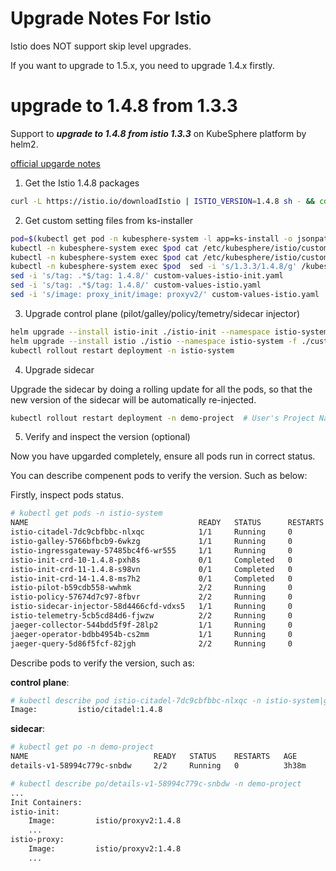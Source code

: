 # Upgrade Notes For Istio

Istio does NOT support skip level upgrades. 

If you want to upgrade to 1.5.x, you need to upgrade 1.4.x firstly.


# upgrade to 1.4.8 from 1.3.3

Support to ***upgrade to 1.4.8 from istio 1.3.3*** on KubeSphere platform by helm2.

[official upgarde notes](https://archive.istio.io/v1.4/news/releases/1.4.x/announcing-1.4/upgrade-notes/)

1. Get the Istio 1.4.8 packages

```bash
curl -L https://istio.io/downloadIstio | ISTIO_VERSION=1.4.8 sh - && cd istio-1.4.8/install/kubernetes/helm
```

2. Get custom setting files from ks-installer

```bash
pod=$(kubectl get pod -n kubesphere-system -l app=ks-install -o jsonpath={.items[0].metadata.name})
kubectl -n kubesphere-system exec $pod cat /etc/kubesphere/istio/custom-values-istio-init.yaml > custom-values-istio-init.yaml
kubectl -n kubesphere-system exec $pod cat /etc/kubesphere/istio/custom-values-istio.yaml > custom-values-istio.yaml
kubectl -n kubesphere-system exec $pod  sed -i 's/1.3.3/1.4.8/g' /kubesphere/installer/roles/download/defaults
sed -i 's/tag: .*$/tag: 1.4.8/' custom-values-istio-init.yaml
sed -i 's/tag: .*$/tag: 1.4.8/' custom-values-istio.yaml
sed -i 's/image: proxy_init/image: proxyv2/' custom-values-istio.yaml
```

3. Upgrade control plane (pilot/galley/policy/temetry/sidecar injector)

```bash
helm upgrade --install istio-init ./istio-init --namespace istio-system -f ./custom-values-istio-init.yaml  --force  
helm upgrade --install istio ./istio --namespace istio-system -f ./custom-values-istio.yaml 
kubectl rollout restart deployment -n istio-system
```

4. Upgrade sidecar

Upgrade the sidecar by doing a rolling update for all the pods, so that the new version of the sidecar will be automatically re-injected.

```bash
kubectl rollout restart deployment -n demo-project  # User's Project Namespaces
```

5. Verify and inspect the version (optional)

Now you have upgarded completely, ensure all pods run in correct status.

You can describe compenent pods to verify the version. Such as below:
    
Firstly, inspect pods status. 

```bash
# kubectl get pods -n istio-system
NAME                                      READY   STATUS      RESTARTS   AGE
istio-citadel-7dc9cbfbbc-nlxqc            1/1     Running     0          3h28m
istio-galley-5766bfbcb9-6wkzg             1/1     Running     0          3h28m
istio-ingressgateway-57485bc4f6-wr555     1/1     Running     0          3h28m
istio-init-crd-10-1.4.8-pxh8s             0/1     Completed   0          3h30m
istio-init-crd-11-1.4.8-s98vn             0/1     Completed   0          3h30m
istio-init-crd-14-1.4.8-ms7h2             0/1     Completed   0          3h30m
istio-pilot-b59cdb558-wwhmk               2/2     Running     0          3h28m
istio-policy-57674d7c97-8fbvr             2/2     Running     0          3h28m
istio-sidecar-injector-58d4466cfd-vdxs5   1/1     Running     0          3h28m
istio-telemetry-5cb5cd84d6-fjwzw          2/2     Running     0          3h28m
jaeger-collector-544bdd5f9f-28lp2         1/1     Running     0          3h38m
jaeger-operator-bdbb4954b-cs2mm           1/1     Running     0          3h38m
jaeger-query-5d86f5fcf-82jgh              2/2     Running     0          3h38m

```

Describe pods to verify the version, such as:

**control plane**:

```bash
# kubectl describe pod istio-citadel-7dc9cbfbbc-nlxqc -n istio-system|grep Image
Image:         istio/citadel:1.4.8
``` 

**sidecar**:

```bash
# kubectl get po -n demo-project
NAME                            READY   STATUS    RESTARTS   AGE
details-v1-58994c779c-snbdw     2/2     Running   0          3h38m

# kubectl describe po/details-v1-58994c779c-snbdw -n demo-project
...
Init Containers:
istio-init:
    Image:         istio/proxyv2:1.4.8
    ...
istio-proxy:
    Image:         istio/proxyv2:1.4.8
    ...
```
    
